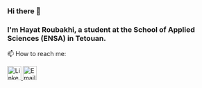 ### Hi there 👋

### I'm Hayat Roubakhi, a student at the School of Applied Sciences (ENSA) in Tetouan.

📫 How to reach me:

<a href="[https://www.linkedin.com/](https://www.linkedin.com/in/hayat-roubakhi-97ba051b3/)">
  <img src="https://upload.wikimedia.org/wikipedia/commons/c/ca/LinkedIn_logo_initials.png" alt="LinkedIn" style="width: 32px; height: 32px;">
</a>
<a href="mailto:haayat.roubakhi@etu.uae.ac.ma">
  <img src="https://cdn-icons-png.freepik.com/512/8109/8109673.png" alt="Email" style="width: 32px; height: 32px;">
</a>




<!--
**hayatvyhr/hayatvyhr** is a ✨ _special_ ✨ repository because its `README.md` (this file) appears on your GitHub profile.

Here are some ideas to get you started:

- 🔭 I’m currently working on ...
- 🌱 I’m currently learning ...
- 👯 I’m looking to collaborate on ...
- 🤔 I’m looking for help with ...
- 💬 Ask me about ...
- 📫 How to reach me: ...
- 😄 Pronouns: ...
- ⚡ Fun fact: ...
-->
